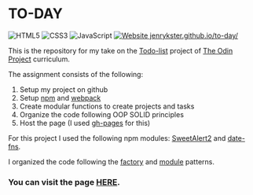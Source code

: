 # TO-DAY
![HTML5](https://img.shields.io/badge/html5-%23E34F26.svg?style=for-the-badge&logo=html5&logoColor=white)
![CSS3](https://img.shields.io/badge/css3-%231572B6.svg?style=for-the-badge&logo=css3&logoColor=white)
![JavaScript](https://img.shields.io/badge/javascript-%23323330.svg?style=for-the-badge&logo=javascript&logoColor=%23F7DF1E)
[![Website jenrykster.github.io/to-day/](https://img.shields.io/website-up-down-green-red/http/jenrykster.github.io/to-day.svg?style=flat-square)](https://jenrykster.github.io/to-day/)


This is the repository for my take on the [Todo-list](https://www.theodinproject.com/paths/full-stack-javascript/courses/javascript/lessons/todo-list) project of  [The Odin Project](https://www.theodinproject.com/) curriculum. 

The assignment consists of the following:

1. Setup my project on github
2. Setup [npm](https://www.npmjs.com) and [webpack](https://webpack.js.org/)
3. Create modular functions to create projects and tasks
4. Organize the code following OOP SOLID principles
5. Host the page (I used [gh-pages](https://www.npmjs.com/package/gh-pages) for this)

For this project I used the following npm modules:
[SweetAlert2](https://sweetalert2.github.io/) and [date-fns](https://date-fns.org).

I organized the code following the [factory](https://pt.wikipedia.org/wiki/Factory_Method) and [module](https://en.wikipedia.org/wiki/Module_pattern) patterns.

### You can visit the page [HERE](https://jenrykster.github.io/to-day/).